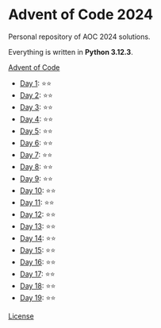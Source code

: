 # Advent of Code 2024

Personal repository of AOC 2024 solutions.

Everything is written in **Python 3.12.3**.

[Advent of Code](https://adventofcode.com/)

- [Day 1](day_01/Main.py): ⭐⭐
- [Day 2](day_02/Main.py): ⭐⭐
- [Day 3](day_03/Main.py): ⭐⭐
- [Day 4](day_04/Main.py): ⭐⭐
- [Day 5](day_05/Main.py): ⭐⭐
- [Day 6](day_06/Main.py): ⭐⭐
- [Day 7](day_07/Main.py): ⭐⭐
- [Day 8](day_08/Main.py): ⭐⭐
- [Day 9](day_09/Main.py): ⭐⭐
- [Day 10](day_10/Main.py): ⭐⭐
- [Day 11](day_11/Main.py): ⭐⭐
- [Day 12](day_12/Main.py): ⭐⭐
- [Day 13](day_13/Main.py): ⭐⭐
- [Day 14](day_14/Main.py): ⭐⭐
- [Day 15](day_15/Main.py): ⭐⭐
- [Day 16](day_16/Main.py): ⭐⭐
- [Day 17](day_17/Main.py): ⭐⭐
- [Day 18](day_18/Main.py): ⭐⭐
- [Day 19](day_19/Main.py): ⭐⭐

[License](LICENSE)